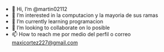 - 👋 Hi, I’m @martin02112
- 👀 I’m interested in  la  computacion y  la mayoria de sus ramas 
- 🌱 I’m currently learning  programacion
- 💞️ I’m looking to collaborate on  lo posible
- 📫 How to reach me  por medio del perfil o correo maxicortez227@gmail.com

<!---
martin02112/martin02112 is a ✨ special ✨ repository because its `README.md` (this file) appears on your GitHub profile.
You can click the Preview link to take a look at your changes.
--->
